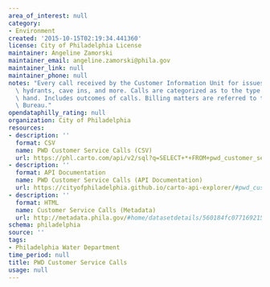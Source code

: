 ```yaml
---
area_of_interest: null
category:
- Environment
created: '2015-10-15T02:19:34.441360'
license: City of Philadelphia License
maintainer: Angeline Zamorski
maintainer_email: angeline.zamorski@phila.gov
maintainer_link: null
maintainer_phone: null
notes: "Every call received by the Customer Information Unit for issues like open\
  \ hydrants, cave ins, and more. Calls are categorized as to the type of issue at\
  \ hand. Includes outcomes of calls. Billing matters are referred to the Water Revenue\
  \ Bureau."
opendataphilly_rating: null
organization: City of Philadelphia
resources:
- description: ''
  format: CSV
  name: PWD Customer Service Calls (CSV)
  url: https://phl.carto.com/api/v2/sql?q=SELECT+*+FROM+pwd_customer_service_calls&filename=pwd_customer_service_calls&format=csv&skipfields=cartodb_id,the_geom,the_geom_webmercator
- description: ''
  format: API Documentation
  name: PWD Customer Service Calls (API Documentation)
  url: https://cityofphiladelphia.github.io/carto-api-explorer/#pwd_customer_service_calls
- description: ''
  format: HTML
  name: Customer Service Calls (Metadata)
  url: http://metadata.phila.gov/#home/datasetdetails/560184fc077169215719b5a5/representationdetails/561f12d775d3fc3a4c7beb7b/
schema: philadelphia
source: ''
tags:
- Philadelphia Water Department
time_period: null
title: PWD Customer Service Calls
usage: null
---
```

